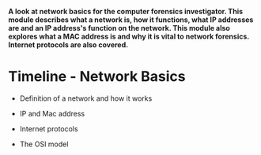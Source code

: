 **A look at network basics for the computer forensics investigator. This module describes what a network is, how it functions, what IP addresses are and an IP address's function on the network. This module also explores what a MAC address is and why it is vital to network forensics. Internet protocols are also covered.** 

# Timeline - Network Basics

- Definition of a network and how it works

- IP and Mac address

- Internet protocols

- The OSI model
